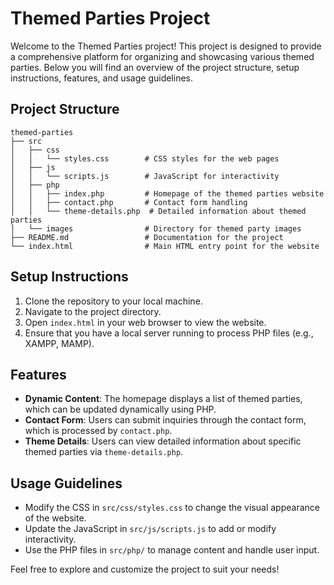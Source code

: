 # Themed Parties Project

Welcome to the Themed Parties project! This project is designed to provide a comprehensive platform for organizing and showcasing various themed parties. Below you will find an overview of the project structure, setup instructions, features, and usage guidelines.

## Project Structure

```
themed-parties
├── src
│   ├── css
│   │   └── styles.css        # CSS styles for the web pages
│   ├── js
│   │   └── scripts.js        # JavaScript for interactivity
│   ├── php
│   │   ├── index.php         # Homepage of the themed parties website
│   │   ├── contact.php       # Contact form handling
│   │   └── theme-details.php  # Detailed information about themed parties
│   └── images                # Directory for themed party images
├── README.md                 # Documentation for the project
└── index.html                # Main HTML entry point for the website
```

## Setup Instructions

1. Clone the repository to your local machine.
2. Navigate to the project directory.
3. Open `index.html` in your web browser to view the website.
4. Ensure that you have a local server running to process PHP files (e.g., XAMPP, MAMP).

## Features

- **Dynamic Content**: The homepage displays a list of themed parties, which can be updated dynamically using PHP.
- **Contact Form**: Users can submit inquiries through the contact form, which is processed by `contact.php`.
- **Theme Details**: Users can view detailed information about specific themed parties via `theme-details.php`.

## Usage Guidelines

- Modify the CSS in `src/css/styles.css` to change the visual appearance of the website.
- Update the JavaScript in `src/js/scripts.js` to add or modify interactivity.
- Use the PHP files in `src/php/` to manage content and handle user input.

Feel free to explore and customize the project to suit your needs!